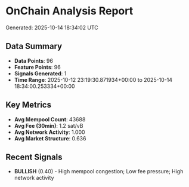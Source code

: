 # OnChain Analysis Report
Generated: 2025-10-14 18:34:02 UTC

## Data Summary
- **Data Points**: 96
- **Feature Points**: 96
- **Signals Generated**: 1
- **Time Range**: 2025-10-12 23:19:30.871934+00:00 to 2025-10-14 18:34:00.253334+00:00

## Key Metrics
- **Avg Mempool Count**: 43688
- **Avg Fee (30min)**: 1.2 sat/vB
- **Avg Network Activity**: 1.000
- **Avg Market Structure**: 0.636

## Recent Signals
- **BULLISH** (0.40) - High mempool congestion; Low fee pressure; High network activity
